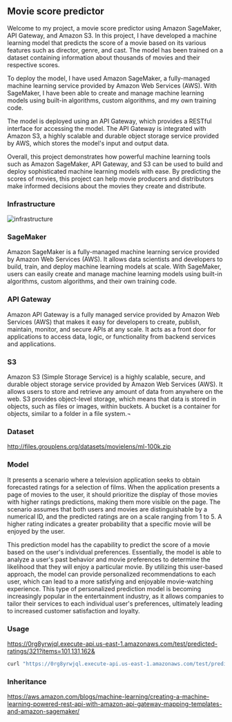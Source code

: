 ## Movie score predictor

Welcome to my project, a movie score predictor using Amazon SageMaker, API Gateway, and Amazon S3. In this project, I
have developed a machine learning model that predicts the score of a movie based on its various features such as
director, genre, and cast. The model has been trained on a dataset containing information about thousands of movies and
their respective scores.

To deploy the model, I have used Amazon SageMaker, a fully-managed machine learning service provided by Amazon Web
Services (AWS). With SageMaker, I have been able to create and manage machine learning models using built-in algorithms,
custom algorithms, and my own training code.

The model is deployed using an API Gateway, which provides a RESTful interface for accessing the model. The API Gateway
is integrated with Amazon S3, a highly scalable and durable object storage service provided by AWS, which stores the
model's input and output data.

Overall, this project demonstrates how powerful machine learning tools such as Amazon SageMaker, API Gateway, and S3 can
be used to build and deploy sophisticated machine learning models with ease. By predicting the scores of movies, this
project can help movie producers and distributors make informed decisions about the movies they create and distribute.

### Infrastructure

![infrastructure](https://d2908q01vomqb2.cloudfront.net/f1f836cb4ea6efb2a0b1b99f41ad8b103eff4b59/2020/03/04/api-gateway-sagemaker-1.gif)

### SageMaker

Amazon SageMaker is a fully-managed machine learning service provided by Amazon Web Services (AWS). It allows data
scientists and developers to build, train, and deploy machine learning models at scale. With SageMaker, users can easily
create and manage machine learning models using built-in algorithms, custom algorithms, and their own training code.

### API Gateway

Amazon API Gateway is a fully managed service provided by Amazon Web Services (AWS) that makes it easy for developers to
create, publish, maintain, monitor, and secure APIs at any scale. It acts as a front door for applications to access
data, logic, or functionality from backend services and applications.

### S3

Amazon S3 (Simple Storage Service) is a highly scalable, secure, and durable object storage service provided by Amazon
Web Services (AWS). It allows users to store and retrieve any amount of data from anywhere on the web. S3 provides
object-level storage, which means that data is stored in objects, such as files or images, within buckets. A bucket is a
container for objects, similar to a folder in a file system.¬

### Dataset

http://files.grouplens.org/datasets/movielens/ml-100k.zip

### Model

It presents a scenario where a television application seeks to obtain forecasted ratings for a selection of films. When
the application presents a page of movies to the user, it should prioritize the display of those movies with higher
ratings predictions, making them more visible on the page. The scenario assumes that both users and movies are
distinguishable by a numerical ID, and the predicted ratings are on a scale ranging from 1 to 5. A higher rating
indicates a greater probability that a specific movie will be enjoyed by the user.

This prediction model has the capability to predict the score of a movie based on the user's individual preferences.
Essentially, the model is able to analyze a user's past behavior and movie preferences to determine the likelihood that
they will enjoy a particular movie. By utilizing this user-based approach, the model can provide personalized
recommendations to each user, which can lead to a more satisfying and enjoyable movie-watching experience. This type of
personalized prediction model is becoming increasingly popular in the entertainment industry, as it allows companies to
tailor their services to each individual user's preferences, ultimately leading to increased customer satisfaction and
loyalty.

### Usage

https://0rg8yrwjql.execute-api.us-east-1.amazonaws.com/test/predicted-ratings/321?items=101,131,162&

```bash
curl "https://0rg8yrwjql.execute-api.us-east-1.amazonaws.com/test/predicted-ratings/321?items=101,131,162&"
```

### Inheritance

https://aws.amazon.com/blogs/machine-learning/creating-a-machine-learning-powered-rest-api-with-amazon-api-gateway-mapping-templates-and-amazon-sagemaker/